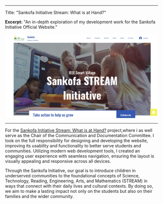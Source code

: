 

---

Title: "Sankofa Initiative Stream: What is at Hand?"

**Excerpt:** "An in-depth exploration of my development work for the Sankofa Initiative Official Website."  
<br/><img src='/images/Image 14.11.24 at 14.31.jpeg'>

---

For the [Sankofa Initiative Stream: What is at Hand?](https://memealameen09.wixsite.com/sankofa-initiative) project,where i as well serve as the Chair of the Communication and Documentation Committee. I took on the full responsibility for designing and developing the website, improving its usability and functionality to better serve students and communities. Utilizing modern web development tools, I created an engaging user experience with seamless navigation, ensuring the layout is visually appealing and responsive across all devices.

Through the Sankofa Initiative, our goal is to introduce children in underserved communities to the foundational concepts of Science, Technology, Reading, Engineering, Arts, and Mathematics (STREAM) in ways that connect with their daily lives and cultural contexts. By doing so, we aim to make a lasting impact not only on the students but also on their families and the wider community.
